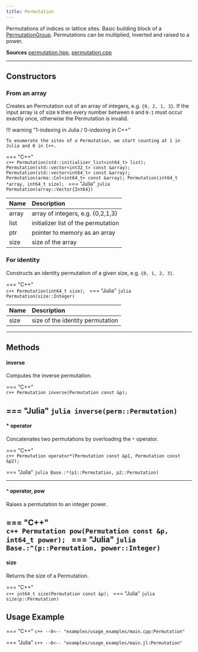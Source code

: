 ```yaml
---
title: Permutation
---
```


Permutations of indices or lattice sites. Basic building block of a [PermutationGroup](permutation_group.md). Permutations can be multiplied, inverted and raised to a power.

**Sources** [permutation.hpp](https://github.com/awietek/xdiag/blob/main/xdiag/symmetries/permutation.hpp), [permutation.cpp](https://github.com/awietek/xdiag/blob/main/xdiag/symmetries/permutation.cpp)

---

## Constructors
	
### From an array

Creates an Permutation out of an array of integers, e.g. `{0, 2, 1, 3}`. If the input array is of size `N` then every number between `0` and `N-1` must occur exactly once, otherwise the Permutation is invalid.

!!! warning "1-indexing in Julia / 0-indexing in C++"

	To enumerate the sites of a Permutation, we start counting at 1 in Julia and 0 in C++.
	

=== "C++"	
	```c++
	Permutation(std::initializer_list<int64_t> list);
	Permutation(std::vector<int32_t> const &array);
	Permutation(std::vector<int64_t> const &array);
	Permutation(arma::Col<int64_t> const &array);
	Permutation(int64_t *array, int64_t size);
	```
=== "Julia"
	```julia
 	Permutation(array::Vector{Int64})
 	```
	
| Name  | Description                         |
|:------|:------------------------------------|
| array | array of integers, e.g. {0,2,1,3}   |
| list  | initializer list of the permutation |
| ptr   | pointer to memory as an array       |
| size  | size of the array                   |



### For identity

Constructs an identity permutation of a given size, e.g. `{0, 1, 2, 3}`.

=== "C++"	
	```c++
	Permutation(int64_t size);
	```
=== "Julia"
	```julia
 	Permutation(size::Integer)
 	```
	
| Name | Description                      |
|:-----|:---------------------------------|
| size | size of the identity permutation |

---

## Methods


#### inverse

Computes the inverse permutation.
	
=== "C++"	
	```c++
	Permutation inverse(Permutation const &p);
	```
	
=== "Julia"
	```julia
	inverse(perm::Permutation)
	```
---

#### * operator

Concatenates two permutations by overloading the `*` operator.

=== "C++"	
	```c++
	Permutation operator*(Permutation const &p1, Permutation const &p2);
	```
	
=== "Julia"
	```julia
	Base.:*(p1::Permutation, p2::Permutation)
	```
	
---
#### ^ operator, pow

Raises a permutation to an integer power.


=== "C++"	
	```c++
	Permutation pow(Permutation const &p, int64_t power);
	```
=== "Julia"
	```julia
	Base.:^(p::Permutation, power::Integer)
	```
---
#### size

Returns the size of a Permutation.

=== "C++"	
	```c++
	int64_t size(Permutation const &p);
	```
=== "Julia"
	```julia
	size(p::Permutation)
	```

## Usage Example

=== "C++"
	```c++
	--8<-- "examples/usage_examples/main.cpp:Permutation"
	```

=== "Julia"
	```c++
	--8<-- "examples/usage_examples/main.jl:Permutation"
	```
